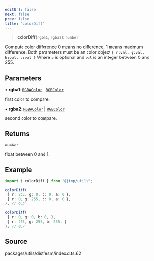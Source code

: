 ```yaml
---
editUrl: false
next: false
prev: false
title: "colorDiff"
---
```


> **colorDiff**(`rgba1`, `rgba2`): `number`

Compute color difference
0 means no difference, 1 means maximum difference.
Both parameters must be an color object `{ r:val, g:val, b:val, a:val }`
Where `a` is optional and `val` is an integer between 0 and 255.

## Parameters

• **rgba1**: [`RGBAColor`](../interfaces/RGBAColor.md) \| [`RGBColor`](../interfaces/RGBColor.md)

first color to compare.

• **rgba2**: [`RGBAColor`](../interfaces/RGBAColor.md) \| [`RGBColor`](../interfaces/RGBColor.md)

second color to compare.

## Returns

`number`

float between 0 and 1.

## Example

```ts
import { colorDiff } from "@jimp/utils";

colorDiff(
 { r: 255, g: 0, b: 0, a: 0 },
 { r: 0, g: 255, b: 0, a: 0 },
); // 0.5

colorDiff(
 { r: 0, g: 0, b: 0, },
 { r: 255, g: 255, b: 255, }
); // 0.7
```

## Source

packages/utils/dist/esm/index.d.ts:62
